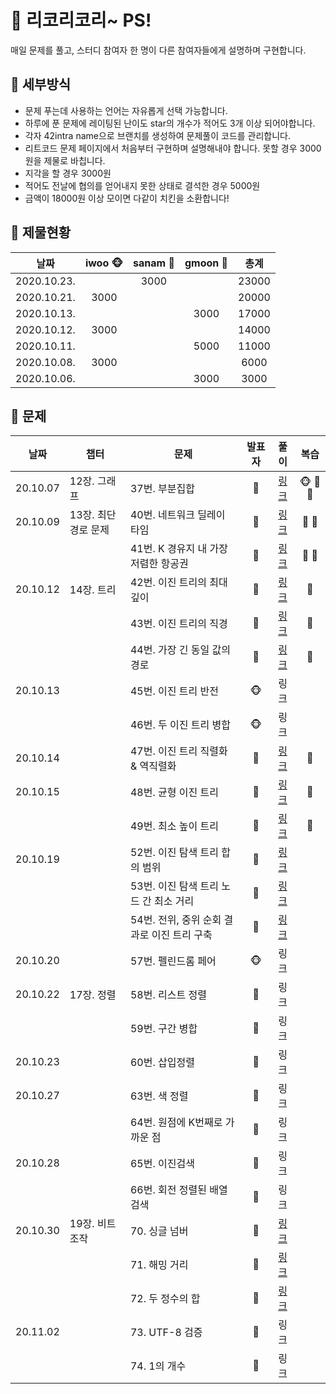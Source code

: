 # 🍉 리코리코리~ PS!

매일 문제를 풀고, 스터디 참여자 한 명이 다른 참여자들에게 설명하며 구현합니다. 


## 🍉 세부방식

- 문제 푸는데 사용하는 언어는 자유롭게 선택 가능합니다.
- 하루에 푼 문제에 레이팅된 난이도 star의 개수가 적어도 3개 이상 되어야합니다.
- 각자 42intra name으로 브랜치를 생성하여 문제풀이 코드를 관리합니다.
- 리트코드 문제 페이지에서 처음부터 구현하며 설명해내야 합니다. 못할 경우 3000원을 제물로 바칩니다.
- 지각을 할 경우 3000원
- 적어도 전날에 협의를 얻어내지 못한 상태로 결석한 경우 5000원
- 금액이 18000원 이상 모이면 다같이 치킨을 소환합니다!


## 🍉 제물현황

| 날짜 | iwoo 🐵 | sanam :ghost: | gmoon 🌙 | 총계 |
| :----: | :----: | :-----: | :-----: | :-----: |
| 2020.10.23.|     |  3000  |       |  23000   |
| 2020.10.21.| 3000     |       |       |  20000   |
| 2020.10.13.|      |       |  3000     |  17000   |
| 2020.10.12.| 3000     |       |       |  14000   |
| 2020.10.11.|      |       |   5000    |  11000   |
| 2020.10.08.|  3000    |       |       |  6000   |
| 2020.10.06.|      |       | 3000      |  3000   |


## 🍉 문제

| 날짜 | 챕터 | 문제 | 발표자 | 풀이 | 복습 |
| :-: | - | - | :-: | :-: | :-: |
| 20.10.07 | 12장. 그래프 | 37번. 부분집합 | :ghost: | [링크](https://github.com/leecoleecolee/ProblemSolving/blob/sanam/Problem/DFS_BFS/78.py) | 🐵 :ghost: 🌙 |
| 20.10.09 | 13장. 최단 경로 문제 | 40번. 네트워크 딜레이 타임 | 🌙 | [링크](https://github.com/leecoleecolee/ProblemSolving/blob/gmoon/python_algorithm_interview/13_shortest_way/40_743.py) | 🌙 👻 |
|          |      | 41번. K 경유지 내 가장 저렴한 항공권 | 🌙 | [링크](https://github.com/leecoleecolee/ProblemSolving/blob/gmoon/python_algorithm_interview/13_shortest_way/41_787.py)     | 🌙 👻 |
| 20.10.12 | 14장. 트리 | 42번. 이진 트리의 최대 깊이 | :ghost: | [링크](https://github.com/leecoleecolee/ProblemSolving/blob/sanam/Problem/Tree/104.py)     |  👻 |
|          |      | 43번. 이진 트리의 직경 | :ghost: | [링크](https://github.com/leecoleecolee/ProblemSolving/blob/sanam/Problem/Tree/543.py)     |  👻 |
|          |      | 44번. 가장 긴 동일 값의 경로 | :ghost: | [링크](https://github.com/leecoleecolee/ProblemSolving/blob/sanam/Problem/Tree/687.py)     |  👻 |
| 20.10.13 |      | 45번. 이진 트리 반전 | 🐵 | 링크 | |
|          |      | 46번. 두 이진 트리 병합 | 🐵 | 링크 |  |
| 20.10.14 |      | 47번. 이진 트리 직렬화 & 역직렬화 | 🌙 | [링크](https://github.com/leecoleecolee/ProblemSolving/blob/gmoon/python_algorithm_interview/14_tree/47_297.py) | 🌙 |
| 20.10.15 |      | 48번. 균형 이진 트리 | :ghost: | [링크](https://github.com/leecoleecolee/ProblemSolving/blob/sanam/Problem/Tree/110.py) | :ghost: |
|          |      | 49번. 최소 높이 트리 | :ghost: | [링크](https://github.com/leecoleecolee/ProblemSolving/blob/sanam/Problem/Tree/310.py) | :ghost: |
| 20.10.19 |      | 52번. 이진 탐색 트리 합의 범위 | 🌙 | [링크](https://github.com/leecoleecolee/ProblemSolving/blob/gmoon/python_algorithm_interview/14_tree/52_938.py) | |
|          |      | 53번. 이진 탐색 트리 노드 간 최소 거리 | 🌙 | [링크](https://github.com/leecoleecolee/ProblemSolving/blob/gmoon/python_algorithm_interview/14_tree/53_783.py) | |
|          |      | 54번. 전위, 중위 순회 결과로 이진 트리 구축 | 🌙 | [링크](https://github.com/leecoleecolee/ProblemSolving/blob/gmoon/python_algorithm_interview/14_tree/54_105.py) | |
| 20.10.20 |      | 57번. 펠린드롬 페어 | 🐵 | 링크 |  |
| 20.10.22 | 17장. 정렬 | 58번. 리스트 정렬 | 🌙 | 링크 | |
|          |      | 59번. 구간 병합 | 🌙 | 링크 | |
| 20.10.23 |      | 60번. 삽입정렬  | 👻 | 링크 |  |
| 20.10.27 |      | 63번. 색 정렬 | 🌙 | 링크 | |
|          |      | 64번. 원점에 K번째로 가까운 점 | 🌙 | 링크 | |
| 20.10.28 |      | 65번. 이진검색  | 👻 | 링크 |  |
|          |      | 66번. 회전 정렬된 배열 검색  | 👻 | 링크 |  |
| 20.10.30 | 19장. 비트 조작 | 70. 싱글 넘버 | 🌙 | [링크](https://github.com/leecoleecolee/ProblemSolving/blob/gmoon/python_algorithm_interview/19_bit/70_136.py) | |
|          |      | 71. 해밍 거리 | 🌙 | [링크](https://github.com/leecoleecolee/ProblemSolving/blob/gmoon/python_algorithm_interview/19_bit/71_461.py) | |
|          |      | 72. 두 정수의 합 | 🌙 | [링크](https://github.com/leecoleecolee/ProblemSolving/blob/gmoon/python_algorithm_interview/19_bit/72_371.py) | |
| 20.11.02 |      | 73. UTF-8 검증 | :ghost: | 링크 | |
|          |      | 74. 1의 개수 | :ghost:| 링크 | |
